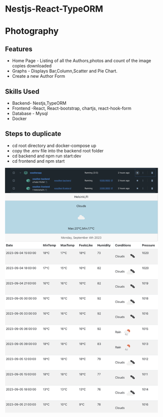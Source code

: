 # Nestjs-React-TypeORM

# Photography
## Features
- Home Page - Listing of all the Authors,photos and count of the image copies downloaded
- Graphs - Displays Bar,Column,Scatter and Pie Chart.
- Create a new Author Form

## Skills Used
- Backend- Nestjs,TypeORM
- Frontend -React, React-bootstrap, chartjs, react-hook-form
- Database - Mysql
- Docker

## Steps to duplicate
- cd root directory and docker-compose up
- copy the .env file into the backend root folder
- cd backend and  npm run start:dev
- cd frontend and  npm start

![alt text](https://github.com/smitha-2020/weatherApp/blob/main/weatherApp.png)
![alt text](https://github.com/smitha-2020/weatherApp/blob/main/weatherforecast.png)
